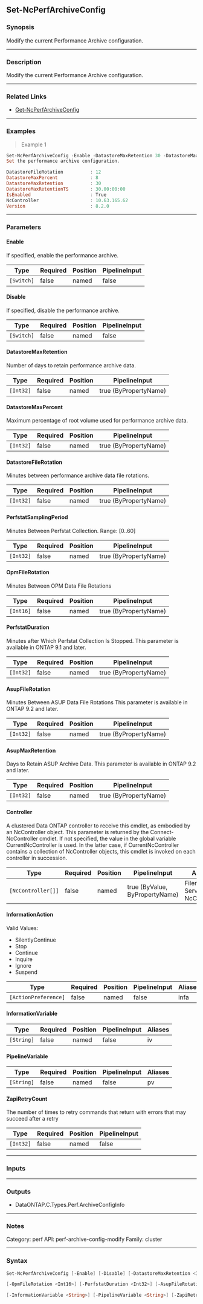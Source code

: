 Set-NcPerfArchiveConfig
-----------------------

### Synopsis
Modify the current Performance Archive configuration.

---

### Description

Modify the current Performance Archive configuration.

---

### Related Links
* [Get-NcPerfArchiveConfig](Get-NcPerfArchiveConfig)

---

### Examples
> Example 1

```PowerShell
Set-NcPerfArchiveConfig -Enable -DatastoreMaxRetention 30 -DatastoreMaxPercent 8 -DatastoreFileRotation 12
Set the performance archive configuration.

DatastoreFileRotation          : 12
DatastoreMaxPercent            : 8
DatastoreMaxRetention          : 30
DatastoreMaxRetentionTS        : 30.00:00:00
IsEnabled                      : True
NcController                   : 10.63.165.62
Version                        : 8.2.0

```

---

### Parameters
#### **Enable**
If specified, enable the performance archive.

|Type      |Required|Position|PipelineInput|
|----------|--------|--------|-------------|
|`[Switch]`|false   |named   |false        |

#### **Disable**
If specified, disable the performance archive.

|Type      |Required|Position|PipelineInput|
|----------|--------|--------|-------------|
|`[Switch]`|false   |named   |false        |

#### **DatastoreMaxRetention**
Number of days to retain performance archive data.

|Type     |Required|Position|PipelineInput        |
|---------|--------|--------|---------------------|
|`[Int32]`|false   |named   |true (ByPropertyName)|

#### **DatastoreMaxPercent**
Maximum percentage of root volume used for performance archive data.

|Type     |Required|Position|PipelineInput        |
|---------|--------|--------|---------------------|
|`[Int32]`|false   |named   |true (ByPropertyName)|

#### **DatastoreFileRotation**
Minutes between performance archive data file rotations.

|Type     |Required|Position|PipelineInput        |
|---------|--------|--------|---------------------|
|`[Int32]`|false   |named   |true (ByPropertyName)|

#### **PerfstatSamplingPeriod**
Minutes Between Perfstat Collection. Range: [0..60]

|Type     |Required|Position|PipelineInput        |
|---------|--------|--------|---------------------|
|`[Int32]`|false   |named   |true (ByPropertyName)|

#### **OpmFileRotation**
Minutes Between OPM Data File Rotations

|Type     |Required|Position|PipelineInput        |
|---------|--------|--------|---------------------|
|`[Int16]`|false   |named   |true (ByPropertyName)|

#### **PerfstatDuration**
Minutes after Which Perfstat Collection Is Stopped.
This parameter is available in ONTAP 9.1 and later.

|Type     |Required|Position|PipelineInput        |
|---------|--------|--------|---------------------|
|`[Int32]`|false   |named   |true (ByPropertyName)|

#### **AsupFileRotation**
Minutes Between ASUP Data File Rotations
This parameter is available in ONTAP 9.2 and later.

|Type     |Required|Position|PipelineInput        |
|---------|--------|--------|---------------------|
|`[Int32]`|false   |named   |true (ByPropertyName)|

#### **AsupMaxRetention**
Days to Retain ASUP Archive Data.
This parameter is available in ONTAP 9.2 and later.

|Type     |Required|Position|PipelineInput        |
|---------|--------|--------|---------------------|
|`[Int32]`|false   |named   |true (ByPropertyName)|

#### **Controller**
A clustered Data ONTAP controller to receive this cmdlet, as embodied by an NcController object.  This parameter is returned by the Connect-NcController cmdlet.  If not specified, the value in the global variable CurrentNcController is used.  In the latter case, if CurrentNcController contains a collection of NcController objects, this cmdlet is invoked on each controller in succession.

|Type              |Required|Position|PipelineInput                 |Aliases                          |
|------------------|--------|--------|------------------------------|---------------------------------|
|`[NcController[]]`|false   |named   |true (ByValue, ByPropertyName)|Filer<br/>Server<br/>NcController|

#### **InformationAction**

Valid Values:

* SilentlyContinue
* Stop
* Continue
* Inquire
* Ignore
* Suspend

|Type                |Required|Position|PipelineInput|Aliases|
|--------------------|--------|--------|-------------|-------|
|`[ActionPreference]`|false   |named   |false        |infa   |

#### **InformationVariable**

|Type      |Required|Position|PipelineInput|Aliases|
|----------|--------|--------|-------------|-------|
|`[String]`|false   |named   |false        |iv     |

#### **PipelineVariable**

|Type      |Required|Position|PipelineInput|Aliases|
|----------|--------|--------|-------------|-------|
|`[String]`|false   |named   |false        |pv     |

#### **ZapiRetryCount**
The number of times to retry commands that return with errors that may succeed after a retry

|Type     |Required|Position|PipelineInput|
|---------|--------|--------|-------------|
|`[Int32]`|false   |named   |false        |

---

### Inputs

---

### Outputs
* DataONTAP.C.Types.Perf.ArchiveConfigInfo

---

### Notes
Category: perf
API: perf-archive-config-modify
Family: cluster

---

### Syntax
```PowerShell
Set-NcPerfArchiveConfig [-Enable] [-Disable] [-DatastoreMaxRetention <Int32>] [-DatastoreMaxPercent <Int32>] [-DatastoreFileRotation <Int32>] [-PerfstatSamplingPeriod <Int32>] 
```
```PowerShell
[-OpmFileRotation <Int16>] [-PerfstatDuration <Int32>] [-AsupFileRotation <Int32>] [-AsupMaxRetention <Int32>] [-Controller <NcController[]>] [-InformationAction <ActionPreference>] 
```
```PowerShell
[-InformationVariable <String>] [-PipelineVariable <String>] [-ZapiRetryCount <Int32>] [<CommonParameters>]
```

